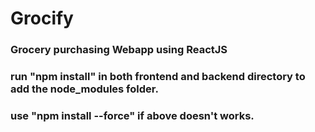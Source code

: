 # Grocify
### Grocery purchasing Webapp using ReactJS

### run "npm install" in both frontend and backend directory to add the node_modules folder.

### use "npm install --force" if above doesn't works.

